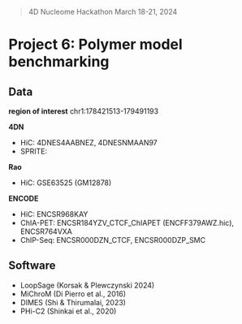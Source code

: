 > 4D Nucleome Hackathon March 18-21, 2024
# Project 6: Polymer model benchmarking

## Data

**region of interest** chr1:178421513-179491193

**4DN**
- HiC: 4DNES4AABNEZ, 4DNESNMAAN97
- SPRITE:

**Rao**
- HiC: GSE63525 (GM12878)

**ENCODE**
- HiC: ENCSR968KAY
- ChIA-PET: ENCSR184YZV_CTCF_ChIAPET (ENCFF379AWZ.hic), ENCSR764VXA
- ChIP-Seq: ENCSR000DZN_CTCF, ENCSR000DZP_SMC


## Software
- LoopSage (Korsak & Plewczynski 2024)
- MiChroM (Di Pierro et al., 2016)
- DIMES (Shi & Thirumalai, 2023)
- PHi-C2 (Shinkai et al., 2020)
